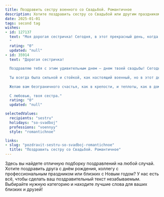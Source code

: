 ```yaml
---
title: Поздравить сестру военного со Свадьбой. Романтичное
description: Хотите поздравить сестру со Свадьбой или другим праздником? Наш ИИ создаст незабываемое поздравление, а вы обязательно выделитесь среди других.  
date: 2025-01-01
tags: second tag
wishes:
- id: 127137
  text: "Моя дорогая сестричка! Сегодня, в этот прекрасный день, когда ты обретаешь своё счастье, я хочу сказать тебе, что ты — настоящая героиня, покорившая не только сердце любимого, но и самую сложную из всех битв — битву за любовь.  Пусть ваш союз будет таким же крепким и нерушимым, как родственные узы между нами.  Пусть ваша жизнь будет полна нежности, взаимопонимания и ярких, незабываемых моментов.  Счастья вам, моя любимая сестра, и долгих лет совместной жизни, наполненной любовью и радостью!
  "
  rating: "0"
  updated: "null"
- id: 35914
  text: "Дорогая сестричка!
  
  Поздравляю тебя с этим удивительным днем — днем твоей свадьбы! Сегодня начинается новая глава вашего совместного пути, полная надежды, любви и верности.
  
  Ты всегда была сильной и стойкой, как настоящий военный, но в этот день я хочу увидеть в тебе нежность и счастье настоящей невесты. Пусть каждый момент вашей жизни будет наполнен взаимопониманием и поддержкой, пусть любовь крепнет с каждым днем, как прочная броня.
  
  Желаю вам безграничного счастья, как в крепости, и теплоты, как в домашнем очаге. Пусть на вашем пути встречаются только радости, а трудности будут преодолеваемы вместе, с улыбкой и с большой любовью.
  
  С любовью, твоя сестра."
  rating: "0"
  updated: "null"

selectedValues:
  recipients: "sestru"
  holidays: "so-svadboj"
  professions: "voennyy"
  style: "romantichnoe"

links:
- slug: "pozdravit-sestru-so-svadboj-romantichnoe"
  title: "Поздравить сестру со Свадьбой. Романтичное"
---
```


Здесь вы найдете отличную подборку поздравлений на любой случай.
Хотите поздравить друга с днём рождения, коллегу с профессиональным праздником или близких с Новым годом? У нас есть всё, чтобы сделать ваш поздравительный текст незабываемым. Выбирайте нужную категорию и находите лучшие слова для ваших близких и друзей!
